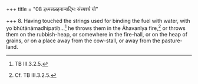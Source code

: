 +++
title = "08 इध्मसन्नहनान्यद्भिः संस्पर्श्य यो"

+++
8. Having touched the strings used for binding the fuel with water, with yo bhūtānāmadhipatiḥ...[^1] he throws them in the Āhavanīya fire,[^2] or throws them on the rubbish-heap, or somewhere in the fire-hall, or on the heap of grains, or on a place away from the cow-stall, or away from the pasture-land.  

[^1]: TB III.3.2.5.  

[^2]: Cf. TB III.3.2.5.
